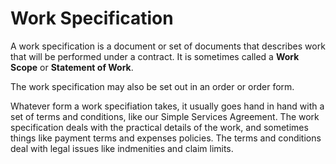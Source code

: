 # Work Specification

A work specification is a document or set of documents that describes work that will be performed under a contract. It is sometimes called a **Work Scope** or **Statement of Work**.

The work specification may also be set out in an order or order form.

Whatever form a work specifiation takes, it usually goes hand in hand with a set of terms and conditions, like our Simple Services Agreement. The work specification deals with the practical details of the work, and sometimes things like payment terms and expenses policies. The terms and conditions deal with legal issues like indmenities and claim limits.
